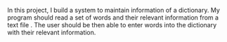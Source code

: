 In this project, I build a system to maintain information of a dictionary. 
My program should read a set of words and their relevant information from a text
file . The user should be then able to enter words into the 
dictionary with their relevant information.
